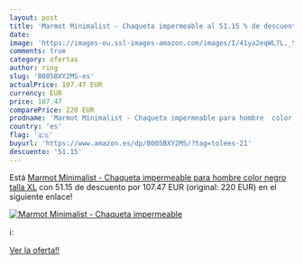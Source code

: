 ```yaml
---
layout: post
title: 'Marmot Minimalist - Chaqueta impermeable al 51.15 % de descuento'
date: 
image: 'https://images-eu.ssl-images-amazon.com/images/I/41ya2eqWL7L._SL200_.jpg'
comments: true
category: ofertas
author: ring
slug: 'B005BXY2MS-es'
actualPrice: 107.47 EUR
currency: EUR
price: 107.47
comparePrice: 220 EUR
prodname: 'Marmot Minimalist - Chaqueta impermeable para hombre  color negro  talla XL'
country: 'es'
flag: '🇪🇸'
buyurl: 'https://www.amazon.es/dp/B005BXY2MS/?tag=tolees-21'
descuento: '51.15'
---
```


Está [Marmot Minimalist - Chaqueta impermeable para hombre  color negro  talla XL](https://www.amazon.es/dp/B005BXY2MS/?tag=tolees-21) con 51.15 de descuento por 107.47 EUR (original: 220 EUR) en el siguiente enlace!

[![Marmot Minimalist - Chaqueta impermeable](https://images-eu.ssl-images-amazon.com/images/I/41ya2eqWL7L._SL200_.jpg)](https://www.amazon.es/dp/B005BXY2MS/?tag=tolees-21)

ℹ️:


[Ver la oferta!!](https://www.amazon.es/dp/B005BXY2MS/?tag=tolees-21)
